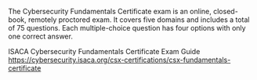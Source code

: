  The Cybersecurity Fundamentals Certificate exam is an online, closed-book, remotely proctored
exam. It covers five domains and includes a total of 75 questions. Each multiple-choice question has four options with only one correct answer.

 ISACA Cybersecurity Fundamentals Certificate Exam Guide
https://cybersecurity.isaca.org/csx-certifications/csx-fundamentals-certificate
